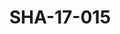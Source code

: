 ---
pid: SHA-17-015
title: SHA-17-015
language: en
original_label: 
rights: Sharhabil Ahmed
location_of_original: Sharhabil Ahmed
photographer_or_studio: Studio Jack Kuwait
scanned_from: photograph 13 by 18.1
_date: '1964'
location: Kuwait
description: Mirghani al Mamoun and Ahmed Hassan Jum'a on Kuwaiti radio
additional_notes: 
permission_display: 'yes'
on_server: 'no'
on_website: 'no'
permalink: /photopages/en/SHA-17-015
layout: photo-page
---